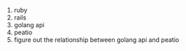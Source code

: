 1. ruby <Done>
2. rails
3. golang api
4. peatio
5. figure out the relationship between golang api and peatio
